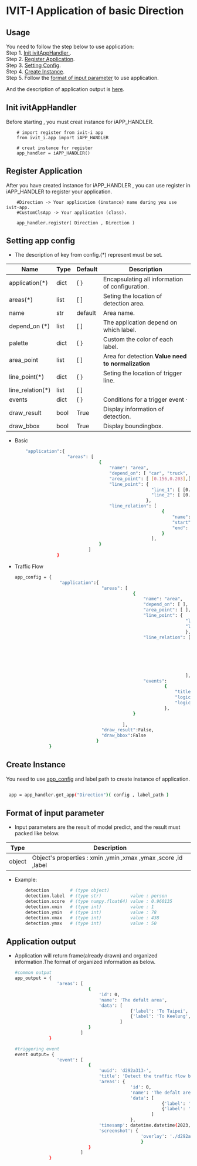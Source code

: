 # IVIT-I Application of basic Direction
## Usage
You need to follow the step below to use application:  
Step 1. [Init ivitAppHandler ](#init-ivitapphandler).  
Step 2. [Register Application](#register-application).  
Step 3. [Setting Config](#setting-app-config).  
Step 4. [Create Instance](#create-instance).  
Step 5. Follow the [format of input parameter](#format-of-input-parameter)  to use application.

And the description of application output is [here](#application-output).

## Init ivitAppHandler 
Before starting , you must creat instance for iAPP_HANDLER.  
    

        # import register from ivit-i app
        from ivit_i.app import iAPP_HANDLER

        # creat instance for register
        app_handler = iAPP_HANDLER()

    
## Register Application
After you have created instance for iAPP_HANDLER , you can use register in iAPP_HANDLER to register your application.

        #Direction -> Your application (instance) name during you use ivit-app.
        #CustomClsApp -> Your application (class).

        app_handler.register( Direction , Direction )  


## Setting app config 
* The description of key from config.(*) represent must be set.  

| Name | Type | Default | Description |
| --- | --- | --- | --- |
|application(*)|dict|{  }|Encapsulating all information of configuration.|
|areas(*)|list|[  ]|Seting the location of detection area. |
|name|str|default|Area name.|
| depend_on (*) | list | [ ] | The application depend on which label. |
| palette | dict | { } | Custom the color of each label. |
|area_point|list|[ ]|Area for detection.**Value need to normalization**|
|line_point(*)|dict|{ }|Seting the location of trigger line.|
|line_relation(*)|list|[ ]||
|events|dict|{ }|Conditions for a trigger event ·|
|draw_result|bool|True|Display information of detection.|
|draw_bbox|bool|True|Display boundingbox.|
* Basic
    ```bash
        "application":{
                        "areas": [
                                    {
                                        "name": "area",
                                        "depend_on": [ "car", "truck", "motocycle" ],
                                        "area_point": [ [0.156,0.203],[0.468, 0.203],[0.468, 0.592],[0.156, 0.592]],
                                        "line_point": { 
                                                        "line_1": [ [0.16666666666, 0.74074074074], [0.57291666666, 0.62962962963] ],
                                                        "line_2": [ [0.26041666666, 0.83333333333], [0.72916666666, 0.62962962963]],
                                                      },
                                        "line_relation": [
                                                            {
                                                                "name": "Wrong Direction",
                                                                "start": "line_2",
                                                                "end": "line_1"
                                                            }
                                                        ],
                                    }
                                ]
                    }

    ```
* Traffic Flow

   ```bash
   app_config = {
                    "application":{
                                    "areas": [
                                                {
                                                    "name": "area",
                                                    "depend_on": [ ],
                                                    "area_point": [ ],
                                                    "line_point": { 
                                                                    "line_1": [ [0.16666666666, 0.74074074074], [0.57291666666, 0.62962962963] ],
                                                                    "line_2": [ [0.26041666666, 0.83333333333], [0.72916666666, 0.62962962963] ],
                                                                    },
                                                    "line_relation": [
                                                                        {
                                                                            "name": "To Taipei","start": "line_2","end": "line_1"
                                                                        },
                                                                        {
                                                                            "name": "To Keelung","start": "line_1","end": "line_2"
                                                                        }
                                                                    ],
                                                    "events": 
                                                            {
                                                                "title": "Detect the traffic flow between Taipei and Keelung ",
                                                                "logic_operator": ">",
                                                                "logic_value": 2,
                                                            },
                                                }
                                        
                                            ],
                                    "draw_result":False,
                                    "draw_bbox":False
                                  }
                }  
   ``` 
## Create Instance
You need to use [app_config](#setting-app-config) and label path to create instance of application.
   ```bash

    app = app_handler.get_app("Direction")( config , label_path )
   
   ``` 
## Format of input parameter
* Input parameters are the result of model predict, and the result must packed like below.

| Type | Description |
| --- | --- |
|object|Object's properties : xmin ,ymin ,xmax ,ymax ,score ,id ,label |
* Example:
    ```bash
        detection        # (type object)                   
        detection.label  # (type str)           value : person   
        detection.score  # (type numpy.float64) value : 0.960135 
        detection.xmin   # (type int)           value : 1        
        detection.ymin   # (type int)           value : 78       
        detection.xmax   # (type int)           value : 438      
        detection.ymax   # (type int)           value : 50 
    ```
## Application output 
* Application will return frame(already drawn) and organized information.The format of organized information as below.
    ```bash
    #common output
    app_output = {
                    'areas': [
                                {
                                    'id': 0, 
                                    'name': 'The defalt area', 
                                    'data': [
                                                {'label': 'To Taipei', 'num': 1}, 
                                                {'label': 'To Keelung', 'num': 2}
                                            ]
                                }
                             ]
                 }
    
    #triggering event 
    event output= {
                    'event': [
                                {
                                    'uuid': 'd292a313-', 
                                    'title': 'Detect the traffic flow between Taipei and Keelung ', 
                                    'areas': {
                                                'id': 0, 
                                                'name': 'The defalt area', 
                                                'data': [
                                                            {'label': 'To Taipei', 'num': 1}, 
                                                            {'label': 'To Keelung', 'num': 2}
                                                        ]
                                                }, 
                                    'timesamp': datetime.datetime(2023, 4, 13, 10, 21, 59, 131903), 
                                    'screenshot': {
                                                    'overlay': './d292a313-/2023-04-13 10:21:59.131903.jpg', 'original': './d292a313-/2023-04-13 10:21:59.131903_org.jpg'
                                                    }
                                }
                             ]
                 }
    
    ```
